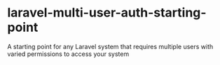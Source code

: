# laravel-multi-user-auth-starting-point
A starting point for any Laravel system that requires multiple users with varied permissions to access your system
